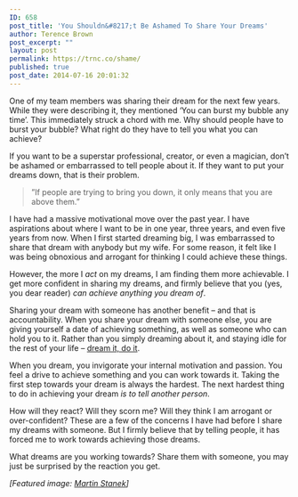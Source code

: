 ```yaml
---
ID: 658
post_title: 'You Shouldn&#8217;t Be Ashamed To Share Your Dreams'
author: Terence Brown
post_excerpt: ""
layout: post
permalink: https://trnc.co/shame/
published: true
post_date: 2014-07-16 20:01:32
---
```

One of my team members was sharing their dream for the next few years. While they were describing it, they mentioned ‘You can burst my bubble any time’. This immediately struck a chord with me. Why should people have to burst your bubble? What right do they have to tell you what you can achieve?

If you want to be a superstar professional, creator, or even a magician, don’t be ashamed or embarrassed to tell people about it. If they want to put your dreams down, that is their problem.

<blockquote>
  ”If people are trying to bring you down, it only means that you are above them.”
</blockquote>

I have had a massive motivational move over the past year. I have aspirations about where I want to be in one year, three years, and even five years from now. When I first started dreaming big, I was embarrassed to share that dream with anybody but my wife. For some reason, it felt like I was being obnoxious and arrogant for thinking I could achieve these things.

However, the more I <em>act</em> on my dreams, I am finding them more achievable. I get more confident in sharing my dreams, and firmly believe that you (yes, you dear reader) <em>can achieve anything you dream of</em>.

Sharing your dream with someone has another benefit – and that is accountability. When you share your dream with someone else, you are giving yourself a date of achieving something, as well as someone who can hold you to it. Rather than you simply dreaming about it, and staying idle for the rest of your life – <a href="http://helpgrowchange.com/dream/">dream it, do it</a>.

When you dream, you invigorate your internal motivation and passion. You feel a drive to achieve something and you can work towards it. Taking the first step towards your dream is always the hardest. The next hardest thing to do in achieving your dream <em>is to tell another person</em>.

How will they react? Will they scorn me? Will they think I am arrogant or over-confident? These are a few of the concerns I have had before I share my dreams with someone. But I firmly believe that by telling people, it has forced me to work towards achieving those dreams.

What dreams are you working towards? Share them with someone, you may just be surprised by the reaction you get.

<em>[Featured image: <a href="http://unsplash.com/post/90303600799/download-by-martin-stanek">Martin Stanek</a>]</em>